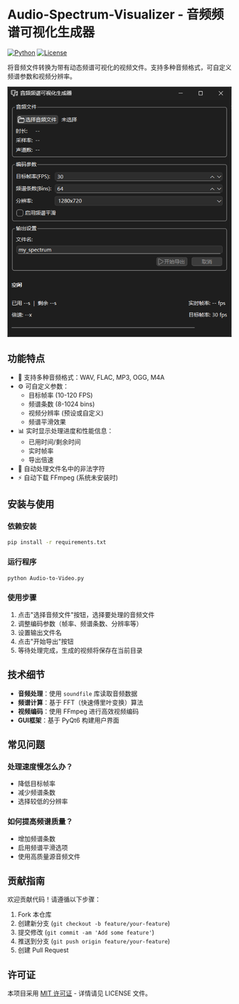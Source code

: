 # Audio-Spectrum-Visualizer - 音频频谱可视化生成器

[![Python](https://img.shields.io/badge/Python-3.8%2B-blue)](https://python.org)
[![License](https://img.shields.io/badge/License-MIT-green)](LICENSE)

将音频文件转换为带有动态频谱可视化的视频文件。支持多种音频格式，可自定义频谱参数和视频分辨率。

![软件界面截图](https://github.com/LoyeJun/Audio-Spectrum-Visualizer/blob/main/PixPin_2025-08-09_10-40-18.png)


## 功能特点

- 🎵 支持多种音频格式：WAV, FLAC, MP3, OGG, M4A
- ⚙️ 可自定义参数：
  - 目标帧率 (10-120 FPS)
  - 频谱条数 (8-1024 bins)
  - 视频分辨率 (预设或自定义)
  - 频谱平滑效果
- 📊 实时显示处理进度和性能信息：
  - 已用时间/剩余时间
  - 实时帧率
  - 导出倍速
- 📂 自动处理文件名中的非法字符
- ⚡ 自动下载 FFmpeg (系统未安装时)

## 安装与使用

### 依赖安装

```bash
pip install -r requirements.txt
```

### 运行程序

```bash
python Audio-to-Video.py
```

### 使用步骤

1. 点击"选择音频文件"按钮，选择要处理的音频文件
2. 调整编码参数（帧率、频谱条数、分辨率等）
3. 设置输出文件名
4. 点击"开始导出"按钮
5. 等待处理完成，生成的视频将保存在当前目录


## 技术细节

- **音频处理**：使用 `soundfile` 库读取音频数据
- **频谱计算**：基于 FFT（快速傅里叶变换）算法
- **视频编码**：使用 FFmpeg 进行高效视频编码
- **GUI框架**：基于 PyQt6 构建用户界面


## 常见问题

### 处理速度慢怎么办？
- 降低目标帧率
- 减少频谱条数
- 选择较低的分辨率

### 如何提高频谱质量？
- 增加频谱条数
- 启用频谱平滑选项
- 使用高质量源音频文件


## 贡献指南

欢迎贡献代码！请遵循以下步骤：
1. Fork 本仓库
2. 创建新分支 (`git checkout -b feature/your-feature`)
3. 提交修改 (`git commit -am 'Add some feature'`)
4. 推送到分支 (`git push origin feature/your-feature`)
5. 创建 Pull Request


## 许可证

本项目采用 [MIT 许可证](LICENSE) - 详情请见 LICENSE 文件。
